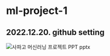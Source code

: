 # ml-project-1

## 2022.12.20. github setting


![사파고 머신러닝 프로젝트 PPT pptx](https://github.com/user-attachments/assets/fd9a2656-f055-4909-ae05-b2213629cd95)
